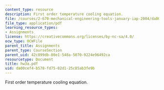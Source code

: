 ```yaml
---
content_type: resource
description: First order temperature cooling equation.
file: /courses/2-670-mechanical-engineering-tools-january-iap-2004/da00cef4b578fd7582d125c85ab3fe9b_hw3a.pdf
file_type: application/pdf
learning_resource_types:
- Assignments
license: https://creativecommons.org/licenses/by-nc-sa/4.0/
ocw_type: OCWFile
parent_title: Assignments
parent_type: CourseSection
parent_uid: 42c899db-80e1-548a-5070-9224e96492ca
resourcetype: Document
title: hw3a.pdf
uid: da00cef4-b578-fd75-82d1-25c85ab3fe9b
---
```

First order temperature cooling equation.